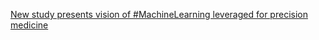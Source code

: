[New study presents vision of #MachineLearning leveraged for precision medicine](https://qi.tc/qi/110316)